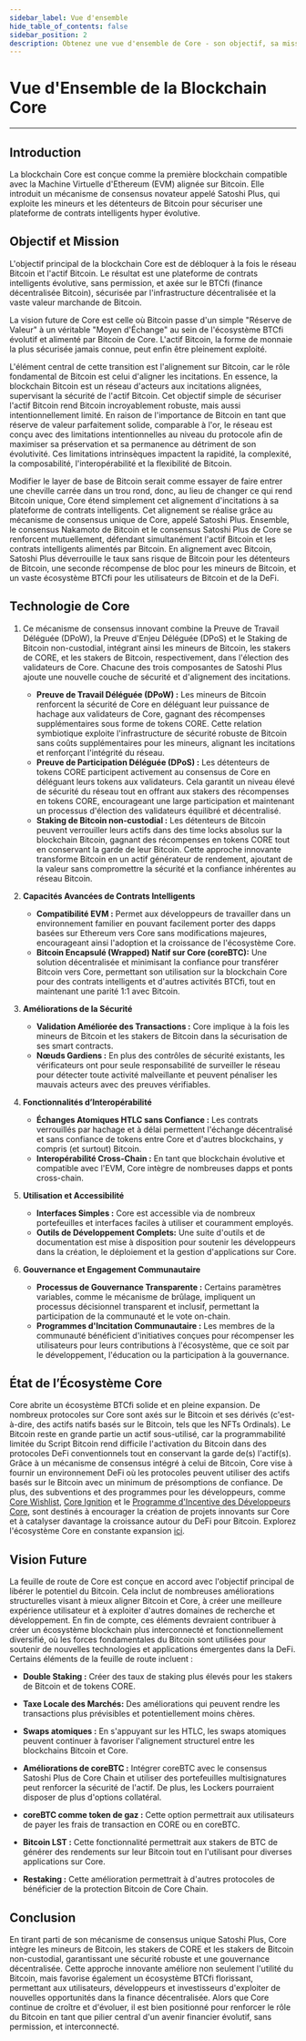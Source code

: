 ```yaml
---
sidebar_label: Vue d'ensemble
hide_table_of_contents: false
sidebar_position: 2
description: Obtenez une vue d'ensemble de Core - son objectif, sa mission et sa vision future
---
```


# Vue d'Ensemble de la Blockchain Core

---

## Introduction

La blockchain Core est conçue comme la première blockchain compatible avec la Machine Virtuelle d'Ethereum (EVM) alignée sur Bitcoin. Elle introduit un mécanisme de consensus novateur appelé Satoshi Plus, qui exploite les mineurs et les détenteurs de Bitcoin pour sécuriser une plateforme de contrats intelligents hyper évolutive.

## Objectif et Mission

L'objectif principal de la blockchain Core est de débloquer à la fois le réseau Bitcoin et l'actif Bitcoin. Le résultat est une plateforme de contrats intelligents évolutive, sans permission, et axée sur le BTCfi (finance décentralisée Bitcoin), sécurisée par l'infrastructure décentralisée et la vaste valeur marchande de Bitcoin.

La vision future de Core est celle où Bitcoin passe d'un simple "Réserve de Valeur" à un véritable "Moyen d'Échange" au sein de l'écosystème BTCfi évolutif et alimenté par Bitcoin de Core. L'actif Bitcoin, la forme de monnaie la plus sécurisée jamais connue, peut enfin être pleinement exploité.

L'élément central de cette transition est l'alignement sur Bitcoin, car le rôle fondamental de Bitcoin est celui d'aligner les incitations. En essence, la blockchain Bitcoin est un réseau d'acteurs aux incitations alignées, supervisant la sécurité de l'actif Bitcoin. Cet objectif simple de sécuriser l'actif Bitcoin rend Bitcoin incroyablement robuste, mais aussi intentionnellement limité. En raison de l'importance de Bitcoin en tant que réserve de valeur parfaitement solide, comparable à l'or, le réseau est conçu avec des limitations intentionnelles au niveau du protocole afin de maximiser sa préservation et sa permanence au détriment de son évolutivité. Ces limitations intrinsèques impactent la rapidité, la complexité, la composabilité, l'interopérabilité et la flexibilité de Bitcoin.

Modifier le layer de base de Bitcoin serait comme essayer de faire entrer une cheville carrée dans un trou rond, donc, au lieu de changer ce qui rend Bitcoin unique, Core étend simplement cet alignement d'incitations à sa plateforme de contrats intelligents. Cet alignement se réalise grâce au mécanisme de consensus unique de Core, appelé Satoshi Plus. Ensemble, le consensus Nakamoto de Bitcoin et le consensus Satoshi Plus de Core se renforcent mutuellement, défendant simultanément l'actif Bitcoin et les contrats intelligents alimentés par Bitcoin.
En alignement avec Bitcoin, Satoshi Plus déverrouille le taux sans risque de Bitcoin pour les détenteurs de Bitcoin, une seconde récompense de bloc pour les mineurs de Bitcoin, et un vaste écosystème BTCfi pour les utilisateurs de Bitcoin et de la DeFi.

## Technologie de Core

1. Ce mécanisme de consensus innovant combine la Preuve de Travail Déléguée (DPoW), la Preuve d'Enjeu Déléguée (DPoS) et le Staking de Bitcoin non-custodial, intégrant ainsi les mineurs de Bitcoin, les stakers de CORE, et les stakers de Bitcoin, respectivement, dans l'élection des validateurs de Core. Chacune des trois composantes de Satoshi Plus ajoute une nouvelle couche de sécurité et d'alignement des incitations.
   - **Preuve de Travail Déléguée (DPoW) :** Les mineurs de Bitcoin renforcent la sécurité de Core en déléguant leur puissance de hachage aux validateurs de Core, gagnant des récompenses supplémentaires sous forme de tokens CORE. Cette relation symbiotique exploite l'infrastructure de sécurité robuste de Bitcoin sans coûts supplémentaires pour les mineurs, alignant les incitations et renforçant l'intégrité du réseau.
   - **Preuve de Participation Déléguée (DPoS) :** Les détenteurs de tokens CORE participent activement au consensus de Core en déléguant leurs tokens aux validateurs. Cela garantit un niveau élevé de sécurité du réseau tout en offrant aux stakers des récompenses en tokens CORE, encourageant une large participation et maintenant un processus d'élection des validateurs équilibré et décentralisé.
   - **Staking de Bitcoin non-custodial :** Les détenteurs de Bitcoin peuvent verrouiller leurs actifs dans des time locks absolus sur la blockchain Bitcoin, gagnant des récompenses en tokens CORE tout en conservant la garde de leur Bitcoin. Cette approche innovante transforme Bitcoin en un actif générateur de rendement, ajoutant de la valeur sans compromettre la sécurité et la confiance inhérentes au réseau Bitcoin.

2. **Capacités Avancées de Contrats Intelligents**
   - **Compatibilité EVM :** Permet aux développeurs de travailler dans un environnement familier en pouvant facilement porter des dapps basées sur Ethereum vers Core sans modifications majeures, encourageant ainsi l'adoption et la croissance de l'écosystème Core.
   - **Bitcoin Encapsulé (Wrapped) Natif sur Core (coreBTC):** Une solution décentralisée et minimisant la confiance pour transférer Bitcoin vers Core, permettant son utilisation sur la blockchain Core pour des contrats intelligents et d'autres activités BTCfi, tout en maintenant une parité 1:1 avec Bitcoin.

3. **Améliorations de la Sécurité**
   - **Validation Améliorée des Transactions :** Core implique à la fois les mineurs de Bitcoin et les stakers de Bitcoin dans la sécurisation de ses smart contracts.
   - **Nœuds Gardiens :** En plus des contrôles de sécurité existants, les vérificateurs ont pour seule responsabilité de surveiller le réseau pour détecter toute activité malveillante et peuvent pénaliser les mauvais acteurs avec des preuves vérifiables.

4. **Fonctionnalités d’Interopérabilité**
   - **Échanges Atomiques HTLC sans Confiance :** Les contrats verrouillés par hachage et à délai permettent l'échange décentralisé et sans confiance de tokens entre Core et d'autres blockchains, y compris (et surtout) Bitcoin.
   - **Interopérabilité Cross-Chain :** En tant que blockchain évolutive et compatible avec l'EVM, Core intègre de nombreuses dapps et ponts cross-chain.

5. **Utilisation et Accessibilité**
   - **Interfaces Simples :** Core est accessible via de nombreux portefeuilles et interfaces faciles à utiliser et couramment employés.
   - **Outils de Développement Complets:** Une suite d'outils et de documentation est mise à disposition pour soutenir les développeurs dans la création, le déploiement et la gestion d'applications sur Core.

6. **Gouvernance et Engagement Communautaire**
   - **Processus de Gouvernance Transparente :** Certains paramètres variables, comme le mécanisme de brûlage, impliquent un processus décisionnel transparent et inclusif, permettant la participation de la communauté et le vote on-chain.
   - **Programmes d'Incitation Communautaire :** Les membres de la communauté bénéficient d'initiatives conçues pour récompenser les utilisateurs pour leurs contributions à l'écosystème, que ce soit par le développement, l'éducation ou la participation à la gouvernance.

## État de l’Écosystème Core

Core abrite un écosystème BTCfi solide et en pleine expansion. De nombreux protocoles sur Core sont axés sur le Bitcoin et ses dérivés (c'est-à-dire, des actifs natifs basés sur le Bitcoin, tels que les NFTs Ordinals). Le Bitcoin reste en grande partie un actif sous-utilisé, car la programmabilité limitée du Script Bitcoin rend difficile l'activation du Bitcoin dans des protocoles DeFi conventionnels tout en conservant la garde de(s) l'actif(s). Grâce à un mécanisme de consensus intégré à celui de Bitcoin, Core vise à fournir un environnement DeFi où les protocoles peuvent utiliser des actifs basés sur le Bitcoin avec un minimum de présomptions de confiance. De plus, des subventions et des programmes pour les développeurs, comme [Core Wishlist](https://github.com/coredao-org/core-community-contributions/blob/main/Core-Wishlist.md), [Core Ignition](https://ignition.coredao.org/) et le [Programme d'Incentive des Développeurs Core](https://coredao.org/initiatives/incentiveprogram), sont destinés à encourager la création de projets innovants sur Core et à catalyser davantage la croissance autour du DeFi pour Bitcoin. Explorez l'écosystème Core en constante expansion [ici](https://coredao.org/explore/ecosystem).

## Vision Future

La feuille de route de Core est conçue en accord avec l'objectif principal de libérer le potentiel du Bitcoin. Cela inclut de nombreuses améliorations structurelles visant à mieux aligner Bitcoin et Core, à créer une meilleure expérience utilisateur et à exploiter d'autres domaines de recherche et développement. En fin de compte, ces éléments devraient contribuer à créer un écosystème blockchain plus interconnecté et fonctionnellement diversifié, où les forces fondamentales du Bitcoin sont utilisées pour soutenir de nouvelles technologies et applications émergentes dans la DeFi. Certains éléments de la feuille de route incluent :

- **Double Staking :** Créer des taux de staking plus élevés pour les stakers de Bitcoin et de tokens CORE.

- **Taxe Locale des Marchés:** Des améliorations qui peuvent rendre les transactions plus prévisibles et potentiellement moins chères.

- **Swaps atomiques :** En s'appuyant sur les HTLC, les swaps atomiques peuvent continuer à favoriser l'alignement structurel entre les blockchains Bitcoin et Core.

- **Améliorations de coreBTC :** Intégrer coreBTC avec le consensus Satoshi Plus de Core Chain et utiliser des portefeuilles multisignatures peut renforcer la sécurité de l'actif. De plus, les Lockers pourraient disposer de plus d'options collatéral.

- **coreBTC comme token de gaz :** Cette option permettrait aux utilisateurs de payer les frais de transaction en CORE ou en coreBTC.

- **Bitcoin LST :** Cette fonctionnalité permettrait aux stakers de BTC de générer des rendements sur leur Bitcoin tout en l'utilisant pour diverses applications sur Core.

- **Restaking :** Cette amélioration permettrait à d'autres protocoles de bénéficier de la protection Bitcoin de Core Chain.

## Conclusion

En tirant parti de son mécanisme de consensus unique Satoshi Plus, Core intègre les mineurs de Bitcoin, les stakers de CORE et les stakers de Bitcoin non-custodial, garantissant une sécurité robuste et une gouvernance décentralisée. Cette approche innovante améliore non seulement l'utilité du Bitcoin, mais favorise également un écosystème BTCfi florissant, permettant aux utilisateurs, développeurs et investisseurs d'exploiter de nouvelles opportunités dans la finance décentralisée. Alors que Core continue de croître et d'évoluer, il est bien positionné pour renforcer le rôle du Bitcoin en tant que pilier central d'un avenir financier évolutif, sans permission, et interconnecté.
